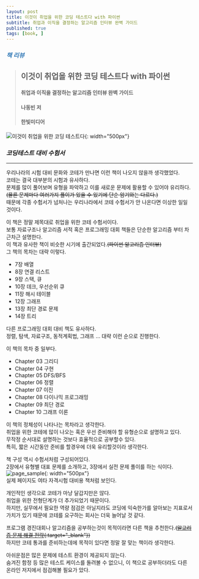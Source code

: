 ```yaml
---
layout: post
title: 이것이 취업을 위한 코딩 테스트다 with 파이썬
subtitle: 취업과 이직을 결정하는 알고리즘 인터뷰 완벽 가이드
published: true
tags: [book, ]
---
```


### <span style="color:#337ab7;">***책 리뷰***</span>
>## **이것이 취업을 위한 코딩 테스트다 with 파이썬**
>#### 취업과 이직을 결정하는 알고리즘 인터뷰 완벽 가이드
>#### 나동빈 저
>#### 한빛미디어  


![이것이 취업을 위한 코딩 테스트다](../img/2020-09-21-이것이%20취업을%20위한%20코딩%20테스트다/cover.jpg){: width="500px"}

### ***코딩테스트 대비 수험서***

---


우리나라의 시험 대비 문화와 코테가 만나면 이런 책이 나오지 않을까 생각했었다.  
코테는 결국 대부분의 시험과 유사하다.  
문제를 많이 풀어보며 유형을 파악하고 이를 새로운 문제에 활용할 수 있어야 유리하다.  
~~(물론 문제마다 여러가지 풀이가 있을 수 있기에 단순 암기와는 다르다.)~~  
때문에 각종 수험서가 넘처나는 우리나라에서 코테 수험서가 안 나온다면 이상한 일일 것이다.  

이 책은 정말 제목대로 취업을 위한 코테 수험서이다.  
보통 자료구조나 알고리즘 서적 혹은 프로그래밍 대회 책들은 단순한 알고리즘 부터 차근차근 설명한다.  
이 책과 유사한 책이 비슷한 시기에 출간되었다.~~(파이썬 알고리즘 인터뷰)~~  
그 책의 목차는 대략 이렇다.

- 7장 배열
- 8장 연결 리스트
- 9장 스택, 큐
- 10장 데크, 우선순위 큐
- 11장 해시 테이블
- 12장 그래프
- 13장 최단 경로 문제
- 14장 트리

다른 프로그래밍 대회 대비 책도 유사하다.  
정렬, 탐색, 자료구조, 동적계획법, 그래프 ... 대략 이런 순으로 진행한다.  

이 책의 목차 중 일부다.
- Chapter 03 그리디
- Chapter 04 구현
- Chapter 05 DFS/BFS
- Chapter 06 정렬
- Chapter 07 이진 
- Chapter 08 다이나믹 프로그래밍
- Chapter 09 최단 경로
- Chapter 10 그래프 이론

이 책의 정체성이 나타나는 목차라고 생각한다.  
취업을 위한 코테에 많이 나오는 혹은 우선 준비해야 할 유형순으로 설명하고 있다.  
무작정 순서대로 설명하는 것보다 효율적으로 공부할수 있다.  
특히, 짧은 시간동안 준비를 할경우에 더욱 유리할것이라 생각한다.  

책 구성 역시 수험서처럼 구성되어있다.  
2장에서 유형별 대표 문제를 소개하고, 3장에서 실전 문제 풀이를 하는 식이다.  
![page_sample](../img/2020-09-21-이것이%20취업을%20위한%20코딩%20테스트다/1.jpg){: width="500px"}  
실제 페이지도 여타 자격시험 대비용 책처럼 보인다.  



개인적인 생각으로 코테가 마냥 달갑지만은 않다.  
취업을 위한 전형단계가 더 추가되었기 때문이다.  
하지만, 실무에서 필요한 역량 점검은 아닐지라도 코딩에 익숙한가를 알아보는 지표로서 가치가 있기 때문에 코테를 요구하는 회사는 더욱 늘어날 것 같다.  

프로그램 경진대회나 알고리즘을 공부하는것이 목적이라면 다른 책을 추천한다.~~([알고리즘 문제 해결 전략](http://www.yes24.com/Product/Goods/8006522){:target="_blank"})~~  
하지만 코테 통과를 준비하는데에 목적이 있다면 정말 잘 맞는 책이라 생각한다.

아쉬운점은 많은 문제에 테스트 환경이 제공되지 않는다.  
숨겨진 함정 등 많은 테스트 케이스를 돌려볼 수 없으니, 이 책으로 공부하더라도 다른 온라인 저지에서 점검해볼 필요가 았다.